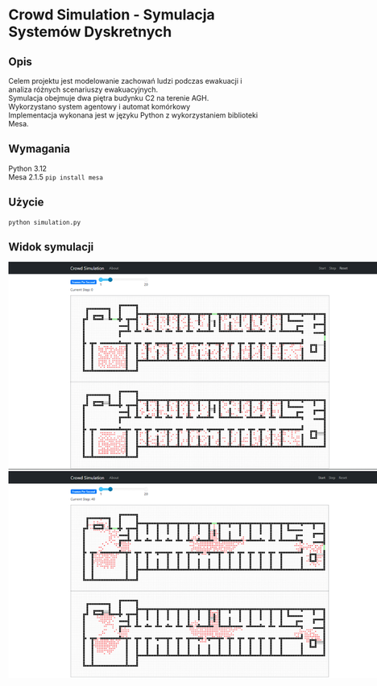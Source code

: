 # Crowd Simulation - Symulacja Systemów Dyskretnych

## Opis
Celem projektu jest modelowanie zachowań ludzi podczas ewakuacji i analiza różnych scenariuszy ewakuacyjnych. <br>
Symulacja obejmuje dwa piętra budynku C2 na terenie AGH. <br>
Wykorzystano system agentowy i automat komórkowy <br>
Implementacja wykonana jest w języku Python z wykorzystaniem biblioteki Mesa. <br>

## Wymagania
Python 3.12 <br>
Mesa 2.1.5 `pip install mesa` <br>
## Użycie
`python simulation.py`

## Widok symulacji

<img src="images/img1.png" style="max-width: 800px" alt="img1">
<img src="images/img2.png" style="max-width: 800px" alt="img1">
